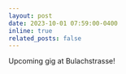 ```yaml
---
layout: post
date: 2023-10-01 07:59:00-0400
inline: true
related_posts: false
---
```


Upcoming gig at Bulachstrasse!
